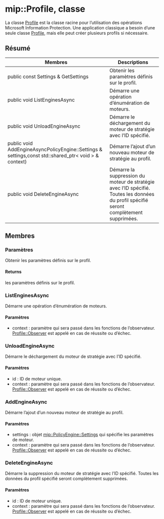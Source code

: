 # <a name="class-mipprofile"></a>mip::Profile, classe 
La classe [Profile](#classmip_1_1_profile) est la classe racine pour l’utilisation des opérations Microsoft Information Protection. Une application classique a besoin d’une seule classe [Profile](#classmip_1_1_profile), mais elle peut créer plusieurs profils si nécessaire.
## <a name="summary"></a>Résumé
 Membres                        | Descriptions                                
--------------------------------|---------------------------------------------
public const Settings & GetSettings | Obtenir les paramètres définis sur le profil.
public void ListEnginesAsync | Démarre une opération d’énumération de moteurs.
public void UnloadEngineAsync | Démarre le déchargement du moteur de stratégie avec l’ID spécifié.
public void AddEngineAsyncPolicyEngine::Settings & settings,const std::shared_ptr< void > & context) | Démarre l’ajout d’un nouveau moteur de stratégie au profil.
public void DeleteEngineAsync | Démarre la suppression du moteur de stratégie avec l’ID spécifié. Toutes les données du profil spécifié seront complètement supprimées.
## <a name="members"></a>Membres
### <a name="settings"></a>Paramètres
Obtenir les paramètres définis sur le profil.
#### <a name="returns"></a>Returns
les paramètres définis sur le profil.
### <a name="listenginesasync"></a>ListEnginesAsync
Démarre une opération d’énumération de moteurs.
#### <a name="parameters"></a>Paramètres
* context : paramètre qui sera passé dans les fonctions de l’observateur. 
[Profile::Observer](#classmip_1_1_profile_1_1_observer) est appelé en cas de réussite ou d’échec.
### <a name="unloadengineasync"></a>UnloadEngineAsync
Démarre le déchargement du moteur de stratégie avec l’ID spécifié.
#### <a name="parameters"></a>Paramètres
* id : ID de moteur unique. 
* context : paramètre qui sera passé dans les fonctions de l’observateur. 
[Profile::Observer](#classmip_1_1_profile_1_1_observer) est appelé en cas de réussite ou d’échec.
### <a name="addengineasync"></a>AddEngineAsync
Démarre l’ajout d’un nouveau moteur de stratégie au profil.
#### <a name="parameters"></a>Paramètres
* settings : objet [mip::PolicyEngine::Settings](#classmip_1_1_policy_engine_1_1_settings) qui spécifie les paramètres de moteur. 
* context : paramètre qui sera passé dans les fonctions de l’observateur. 
[Profile::Observer](#classmip_1_1_profile_1_1_observer) est appelé en cas de réussite ou d’échec.
### <a name="deleteengineasync"></a>DeleteEngineAsync
Démarre la suppression du moteur de stratégie avec l’ID spécifié. Toutes les données du profil spécifié seront complètement supprimées.
#### <a name="parameters"></a>Paramètres
* id : ID de moteur unique. 
* context : paramètre qui sera passé dans les fonctions de l’observateur. 
[Profile::Observer](#classmip_1_1_profile_1_1_observer) est appelé en cas de réussite ou d’échec.
